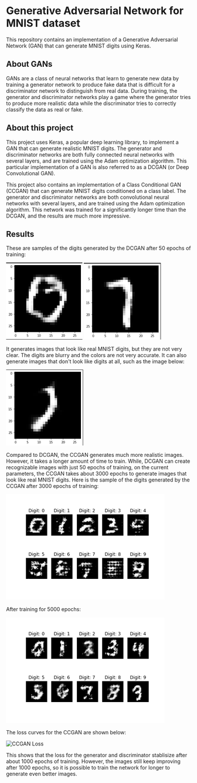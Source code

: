 # Generative Adversarial Network for MNIST dataset

This repository contains an implementation of a Generative Adversarial Network (GAN) that can generate MNIST digits using Keras.

## About GANs
GANs are a class of neural networks that learn to generate new data by training a generator network to produce fake data that is difficult for a discriminator network to distinguish from real data. During training, the generator and discriminator networks play a game where the generator tries to produce more realistic data while the discriminator tries to correctly classify the data as real or fake.

## About this project
This project uses Keras, a popular deep learning library, to implement a GAN that can generate realistic MNIST digits. The generator and discriminator networks are both fully connected neural networks with several layers, and are trained using the Adam optimization algorithm. This particular implementation of a GAN is also referred to as a DCGAN (or Deep Convolutional GAN).

This project also contains an implementation of a Class Conditional GAN (CCGAN) that can generate MNIST digits conditioned on a class label. The generator and discriminator networks are both convolutional neural networks with several layers, and are trained using the Adam optimization algorithm. This network was trained for a significantly longer time than the DCGAN, and the results are much more impressive.

## Results

These are samples of the digits generated by the DCGAN after 50 epochs of training:

![DCGAN 0](/images/good_cgan_0.png)
![DCGAN 7](/images/good_cgan_7.png)

It generates images that look like real MNIST digits, but they are not very clear. The digits are blurry and the colors are not very accurate. It can also generate images that don't look like digits at all, such as the image below:

![DCGAN Bad Image](/images/bad_cgan.png)


Compared to DCGAN, the CCGAN generates much more realistic images. However, it takes a longer amount of time to train. While, DCGAN can create recognizable images with just 50 epochs of training, on the current parameters, the CCGAN takes about 3000 epochs to generate images that look like real MNIST digits. Here is the sample of the digits generated by the CCGAN after 3000 epochs of training:

![CCGAN](/samples/3000.png)

After training for 5000 epochs:

![CCGAN](/samples/5000.png)

The loss curves for the CCGAN are shown below:

![CCGAN Loss](/images/ccgan_loss.png)


This shows that the loss for the generator and discriminator stablisize after about 1000 epochs of training. However, the images still keep improving after 1000 epochs, so it is possible to train the network for longer to generate even better images.
